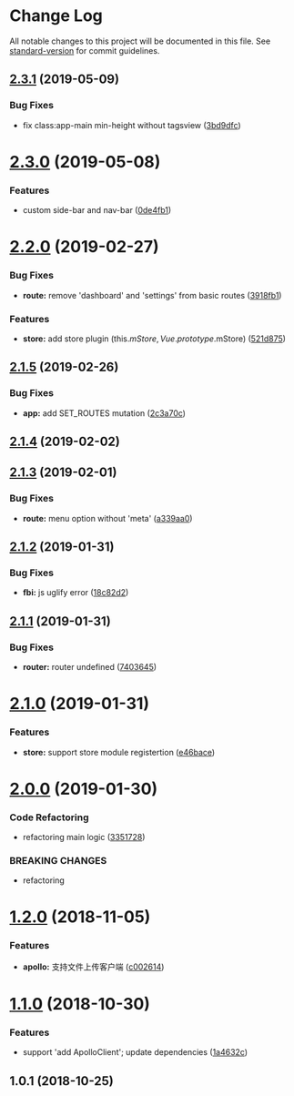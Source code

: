 # Change Log

All notable changes to this project will be documented in this file. See [standard-version](https://github.com/conventional-changelog/standard-version) for commit guidelines.

<a name="2.3.1"></a>
## [2.3.1](https://github.com/peak-stone/vue-admin/compare/v2.3.0...v2.3.1) (2019-05-09)


### Bug Fixes

* fix class:app-main min-height without tagsview ([3bd9dfc](https://github.com/peak-stone/vue-admin/commit/3bd9dfc))



<a name="2.3.0"></a>
# [2.3.0](https://github.com/peak-stone/vue-admin/compare/v2.2.0...v2.3.0) (2019-05-08)


### Features

* custom side-bar and nav-bar ([0de4fb1](https://github.com/peak-stone/vue-admin/commit/0de4fb1))



<a name="2.2.0"></a>
# [2.2.0](https://github.com/peak-stone/vue-admin/compare/v2.1.5...v2.2.0) (2019-02-27)


### Bug Fixes

* **route:** remove 'dashboard' and 'settings' from basic routes ([3918fb1](https://github.com/peak-stone/vue-admin/commit/3918fb1))


### Features

* **store:** add store plugin (this.$mStore, Vue.prototype.$mStore) ([521d875](https://github.com/peak-stone/vue-admin/commit/521d875))



<a name="2.1.5"></a>
## [2.1.5](https://github.com/peak-stone/vue-admin/compare/v2.1.4...v2.1.5) (2019-02-26)


### Bug Fixes

* **app:** add SET_ROUTES mutation ([2c3a70c](https://github.com/peak-stone/vue-admin/commit/2c3a70c))



<a name="2.1.4"></a>
## [2.1.4](https://github.com/peak-stone/vue-admin/compare/v2.1.3...v2.1.4) (2019-02-02)



<a name="2.1.3"></a>
## [2.1.3](https://github.com/peak-stone/vue-admin/compare/v2.1.2...v2.1.3) (2019-02-01)


### Bug Fixes

* **route:** menu option without 'meta' ([a339aa0](https://github.com/peak-stone/vue-admin/commit/a339aa0))



<a name="2.1.2"></a>
## [2.1.2](https://github.com/peak-stone/vue-admin/compare/v2.1.1...v2.1.2) (2019-01-31)


### Bug Fixes

* **fbi:** js uglify error ([18c82d2](https://github.com/peak-stone/vue-admin/commit/18c82d2))



<a name="2.1.1"></a>
## [2.1.1](https://github.com/peak-stone/vue-admin/compare/v2.1.0...v2.1.1) (2019-01-31)


### Bug Fixes

* **router:** router undefined ([7403645](https://github.com/peak-stone/vue-admin/commit/7403645))



<a name="2.1.0"></a>
# [2.1.0](https://github.com/peak-stone/vue-admin/compare/v2.0.0...v2.1.0) (2019-01-31)


### Features

* **store:** support store module registertion ([e46bace](https://github.com/peak-stone/vue-admin/commit/e46bace))



<a name="2.0.0"></a>
# [2.0.0](https://github.com/peak-stone/vue-admin/compare/v1.2.0...v2.0.0) (2019-01-30)


### Code Refactoring

* refactoring main logic ([3351728](https://github.com/peak-stone/vue-admin/commit/3351728))


### BREAKING CHANGES

* refactoring



<a name="1.2.0"></a>
# [1.2.0](https://github.com/peak-stone/vue-admin/compare/v1.1.0...v1.2.0) (2018-11-05)


### Features

* **apollo:** 支持文件上传客户端 ([c002614](https://github.com/peak-stone/vue-admin/commit/c002614))



<a name="1.1.0"></a>
# [1.1.0](https://github.com/peak-stone/vue-admin/compare/v1.0.1...v1.1.0) (2018-10-30)


### Features

* support 'add ApolloClient'; update dependencies ([1a4632c](https://github.com/peak-stone/vue-admin/commit/1a4632c))



<a name="1.0.1"></a>
## 1.0.1 (2018-10-25)

